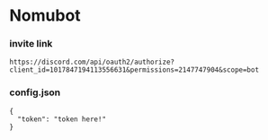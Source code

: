 # Nomubot

### invite link
```
https://discord.com/api/oauth2/authorize?client_id=1017847194113556631&permissions=2147747904&scope=bot
```

### config.json
```
{
  "token": "token here!"
}
```

